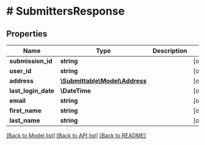 # # SubmittersResponse

## Properties

Name | Type | Description | Notes
------------ | ------------- | ------------- | -------------
**submission_id** | **string** |  | [optional]
**user_id** | **string** |  | [optional]
**address** | [**\Submittable\Model\Address**](Address.md) |  | [optional]
**last_login_date** | **\DateTime** |  | [optional]
**email** | **string** |  | [optional]
**first_name** | **string** |  | [optional]
**last_name** | **string** |  | [optional]

[[Back to Model list]](../../README.md#models) [[Back to API list]](../../README.md#endpoints) [[Back to README]](../../README.md)
